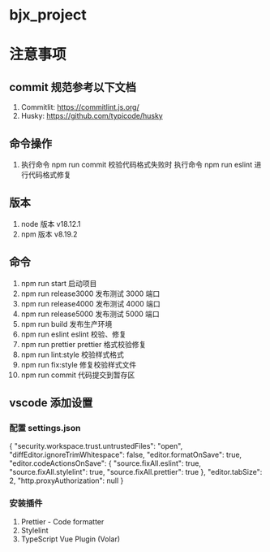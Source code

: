 # bjx_project

# 注意事项

## commit 规范参考以下文档

1. Commitlit: https://commitlint.js.org/
2. Husky: https://github.com/typicode/husky

## 命令操作

1. 执行命令 npm run commit 校验代码格式失败时 执行命令 npm run eslint 进行代码格式修复

## 版本

1. node 版本 v18.12.1
2. npm 版本 v8.19.2

## 命令

1. npm run start 启动项目
2. npm run release3000 发布测试 3000 端口
3. npm run release4000 发布测试 4000 端口
4. npm run release5000 发布测试 5000 端口
5. npm run build 发布生产环境
6. npm run eslint eslint 校验、修复
7. npm run prettier prettier 格式校验修复
8. npm run lint:style 校验样式格式
9. npm run fix:style 修复校验样式文件
10. npm run commit 代码提交到暂存区

## vscode 添加设置

### 配置 settings.json

{
"security.workspace.trust.untrustedFiles": "open",
"diffEditor.ignoreTrimWhitespace": false,
"editor.formatOnSave": true,
"editor.codeActionsOnSave": {
"source.fixAll.eslint": true,
"source.fixAll.stylelint": true,
"source.fixAll.prettier": true
},
"editor.tabSize": 2,
"http.proxyAuthorization": null
}

### 安装插件

1. Prettier - Code formatter
2. Stylelint
3. TypeScript Vue Plugin (Volar)

